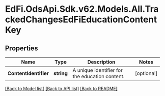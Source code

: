 # EdFi.OdsApi.Sdk.v62.Models.All.TrackedChangesEdFiEducationContentKey

## Properties

Name | Type | Description | Notes
------------ | ------------- | ------------- | -------------
**ContentIdentifier** | **string** | A unique identifier for the education content. | [optional] 

[[Back to Model list]](../../README.md#documentation-for-models) [[Back to API list]](../../README.md#documentation-for-api-endpoints) [[Back to README]](../../README.md)


